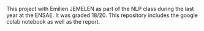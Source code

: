 This project with Emilien JEMELEN as part of the NLP class during the last year at the ENSAE. It was graded 18/20. This repository includes the google colab notebook as well as the report.
